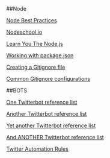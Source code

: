 ##Node

[Node Best Practices](https://www.codementor.io/mattgoldspink/nodejs-best-practices-du1086jja)

[Nodeschool.io](https://nodeschool.io/)

[Learn You The Node.js](https://github.com/workshopper/learnyounode)

[Working with package.json](https://docs.npmjs.com/getting-started/using-a-package.json)

[Creating a Gitignore file](https://help.github.com/articles/ignoring-files/)

[Common Gitignore configurations](https://gist.github.com/octocat/9257657)

##BOTS

[One Twitterbot reference list](https://github.com/shiffman/A2Z-F16/wiki/Twitter-Bot-References)

[Another Twitterbot reference list](https://github.com/aparrish/example-twitter-bot-node)

[Yet another Twitterbot reference list](http://nymag.com/selectall/2015/11/12-weirdest-funniest-smartest-twitter-bots.html)

[And ANOTHER Twitterbot reference list](https://twitter.com/ckolderup/lists/the-fall-of-humanity/members)

[Twitter Automation Rules](https://help.twitter.com/en/rules-and-policies/twitter-automation)
